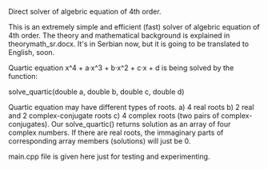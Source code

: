 Direct solver of algebric equation of 4th order.

This is an extremely simple and efficient (fast) solver of algebric equation of 4th order. The theory and mathematical background is explained in theorymath_sr.docx. It's in Serbian now, but it is going to be translated to English, soon.

Quartic equation x^4 + a·x^3 + b·x^2 + c·x + d is being solved by the function: 

solve_quartic(double a, double b, double c, double d)

Quartic equation may have different types of roots. a) 4 real roots b) 2 real and 2 complex-conjugate roots c) 4 complex roots (two pairs of complex-conjugates). Our solve_quartic() returns solution as an array of four complex numbers. If there are real roots, the immaginary parts of corresponding array members (solutions) will just be 0.

main.cpp file is given here just for testing and experimenting.
